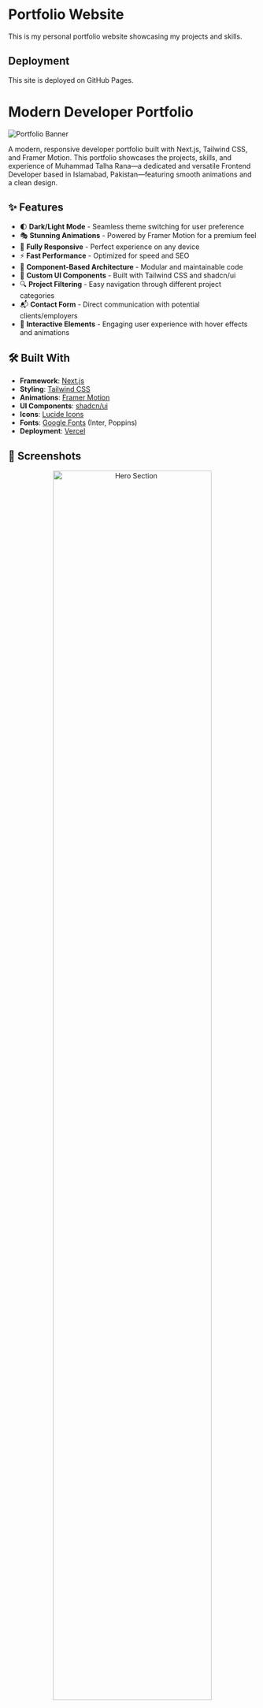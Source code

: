 # Portfolio Website

This is my personal portfolio website showcasing my projects and skills.

## Deployment

This site is deployed on GitHub Pages.

# Modern Developer Portfolio

![Portfolio Banner](https://via.placeholder.com/1200x600/5D3FD3/FFFFFF/?text=Muhammad+Talha+Rana+Portfolio)

A modern, responsive developer portfolio built with Next.js, Tailwind CSS, and Framer Motion. This portfolio showcases the projects, skills, and experience of Muhammad Talha Rana—a dedicated and versatile Frontend Developer based in Islamabad, Pakistan—featuring smooth animations and a clean design.

## ✨ Features

- 🌓 **Dark/Light Mode** - Seamless theme switching for user preference
- 🎭 **Stunning Animations** - Powered by Framer Motion for a premium feel
- 📱 **Fully Responsive** - Perfect experience on any device
- ⚡ **Fast Performance** - Optimized for speed and SEO
- 🧩 **Component-Based Architecture** - Modular and maintainable code
- 🎨 **Custom UI Components** - Built with Tailwind CSS and shadcn/ui
- 🔍 **Project Filtering** - Easy navigation through different project categories
- 📬 **Contact Form** - Direct communication with potential clients/employers
- 🌟 **Interactive Elements** - Engaging user experience with hover effects and animations

## 🛠️ Built With

- **Framework**: [Next.js](https://nextjs.org/)
- **Styling**: [Tailwind CSS](https://tailwindcss.com/)
- **Animations**: [Framer Motion](https://www.framer.com/motion/)
- **UI Components**: [shadcn/ui](https://ui.shadcn.com/)
- **Icons**: [Lucide Icons](https://lucide.dev/)
- **Fonts**: [Google Fonts](https://fonts.google.com/) (Inter, Poppins)
- **Deployment**: [Vercel](https://vercel.com/)

## 📸 Screenshots

<div align="center">
  <img src="https://via.placeholder.com/800x450/5D3FD3/FFFFFF/?text=Hero+Section" alt="Hero Section" width="80%" />
  <p><em>Hero Section</em></p>
  
  <img src="https://via.placeholder.com/800x450/5D3FD3/FFFFFF/?text=Projects+Section" alt="Projects Section" width="80%" />
  <p><em>Projects Section</em></p>
  
  <img src="https://via.placeholder.com/800x450/5D3FD3/FFFFFF/?text=Dark+Mode" alt="Dark Mode" width="80%" />
  <p><em>Dark Mode</em></p>
</div>

## 🚀 Getting Started

### Prerequisites

- Node.js (v18.17.0 or higher)
- npm or yarn or pnpm

### Installation

1. Clone the repository
   ```bash
   git clone https://github.com/yourusername/portfolio-website.git
   cd portfolio-website
   ```

2. Install dependencies
   ```bash
   npm install
   # or
   yarn install
   # or
   pnpm install
   ```

3. Run the development server
   ```bash
   npm run dev
   # or
   yarn dev
   # or
   pnpm dev
   ```

4. Open [http://localhost:3000](http://localhost:3000) in your browser

## 📁 Project Structure
portfolio/
├── app/                # Next.js app directory
│   ├── layout.tsx      # Root layout
│   ├── page.tsx        # Home page
│   └── globals.css     # Global styles
├── components/         # React components
│   ├── ui/             # UI components
│   ├── hero-section.tsx
│   ├── navbar.tsx
│   ├── about-section.tsx
│   ├── projects-section.tsx
│   └── ...             # Other section components
├── providers/          # Context providers
│   └── theme-provider.tsx
├── lib/                # Utility functions
├── public/             # Static assets
├── .github/            # GitHub config files
│   └── ISSUE_TEMPLATE/ # Issue templates
├── LICENSE             # MIT License
├── README.md           # This file
└── ...                 # Config files


## 🎯 Key Components

- **Hero Section**: Features an animated profile picture with tech badge icons and an interactive typewriter effect
- **Navbar**: Responsive navigation with mobile menu and theme switcher
- **Projects Section**: Filterable portfolio projects with hover effects and detailed information
- **Contact Section**: Form to get in touch with validation
- **Theme Switcher**: Toggle between light and dark mode
- **Animations**: Smooth page transitions and scroll animations for enhanced user experience

## 🚢 Deployment

### Deploying to Vercel

This portfolio is optimized for deployment on Vercel:

1. Push your repository to GitHub
2. Import your repository in Vercel
3. Deploy with default settings
4. Your site will be live at `https://your-project-name.vercel.app`

### Custom Domain Setup

To add a custom domain:

1. Go to your project on Vercel
2. Navigate to "Settings" > "Domains"
3. Add your domain and follow the instructions

## 🔮 Roadmap

- [ ] Add blog section with MDX support
- [ ] Implement multi-language support
- [ ] Add more interactive project demos
- [ ] Create a dashboard for site analytics
- [ ] Add more animation variants
- [ ] Implement contact form email functionality

## 🤝 Contributing

Contributions are welcome! Please feel free to submit a Pull Request.

1. Fork the repository
2. Create your feature branch (`git checkout -b feature/amazing-feature`)
3. Commit your changes (`git commit -m 'Add some amazing feature'`)
4. Push to the branch (`git push origin feature/amazing-feature`)
5. Open a Pull Request

## 📄 License

This project is licensed under the MIT License - see the [LICENSE](LICENSE) file for details.

## 👨‍💻 About Me

I'm Muhammad Talha Rana, a dedicated and versatile Frontend Developer based in Islamabad, Pakistan, with expertise in both web and mobile application development. I specialize in building dynamic, user-centric applications using HTML, CSS, JavaScript, TypeScript, React, Next.js, WordPress, Webflow, Flutter, Python, MongoDB, and MySQL. With a strong focus on performance optimization, responsive design, and seamless UI/UX, I consistently deliver polished, scalable, and intuitive digital solutions. My technical competencies include Microsoft Office, frontend and backend development, database management, version control (e.g., Git), Firebase integration, dynamic application architecture, and modern development frameworks.

**Education:**
- BS Computer Science, Air University, Islamabad (2023–Present)
- FSc (Pre-Engineering), Govt. Post Graduate College, Rajanpur (2020–2022)
- Matriculation, District Public School, Rajanpur (2018–2020)

**Experience:**
- Web Developer, DEVCIR (Dec 2024–Present): Design and maintain interactive web applications using HTML, CSS, JavaScript, and Webflow to elevate user experience and functionality.

**Skills:** HTML, CSS, JavaScript, TypeScript, React, Next.js, WordPress, Flutter, Firebase, Python, MongoDB, MySQL, Microsoft Office, Responsive Design, Version Control (Git), UI/UX, Webflow, Database Management

**Projects:**
- **2D Chess Game:** Built with C++ and SFML, featuring OOP-based modular design and GUI.
- **CyberKit Pro:** Comprehensive cybersecurity toolkit (frontend: HTML/CSS/JS, backend: Python) with tools like port scanner, hash generator, log analyzer, password cracker, web crawler, and phishing detector.
- **UniBuzz:** Flutter-based social platform integrated with Firebase for university students to share updates, post events, and interact within a community.
- **Digitalising:** Fully responsive agency website designed to represent a digital solutions brand with a modern layout and smooth interactions.
- **Document Signing Dashboard:** Developed in React and TypeScript, allowing users to upload, manage, and digitally sign documents securely via a clean and efficient interface.

## 📬 Contact

Have questions, feedback, or want to work together? Reach out to me:

- **GitHub**: [Realistic-Talha](https://github.com/Realistic-Talha)
- **LinkedIn**: [Muhammad Talha Rana](https://www.linkedin.com/in/realistictalha/)
- **Email**: [talhayameen98@gmail.com](mailto:talhayameen98@gmail.com)
- **Phone**: +92317-6442326

---

<p align="center">
  Made with ❤️ by Muhammad Talha Rana
</p>
